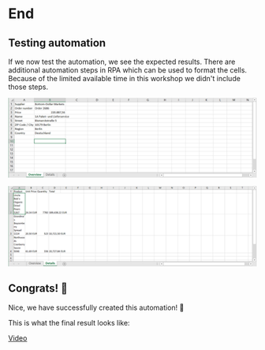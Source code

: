 # End

## Testing automation

If we now test the automation, we see the expected results. There are additional automation steps in RPA which can be used to format the cells. Because of the limited available time in this workshop we didn't include those steps. 

![](images/0920.png)

![](images/0921.png)


## Congrats! 🎉

Nice, we have successfully created this automation! 🎉

This is what the final result looks like: 


[Video](images/OrderManagementVideo.mp4 ':include :type=video width=100% controls' )
